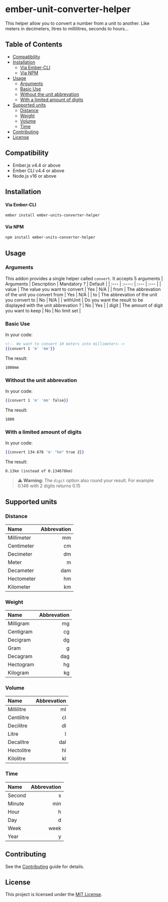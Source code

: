 # ember-unit-converter-helper

This helper allow you to convert a number from a unit to another.
Like meters in decimeters, litres to millilitres, seconds to hours...

## Table of Contents
- [Compatibility](#compatibility)
- [Installation](#installation)
    - [Via Ember-CLI](#via-ember-cli)
    - [Via NPM](#via-npm)
- [Usage](#usage)
    - [Arguments](#arguments)
    - [Basic Use](#basic-use)
    - [Without the unit abbrevation](#without-the-unit-abbrevation)
    - [With a limited amount of digits](#with-a-limited-amount-of-digits)
- [Supported units](#supported-units)
    - [Distance](#distance)
    - [Weight](#weight)
    - [Volume](#volume)
    - [Time](#time)
- [Contributing](#contributing)
- [License](#license)

## Compatibility
* Ember.js v4.4 or above
* Ember CLI v4.4 or above
* Node.js v16 or above

## Installation

#### Via Ember-CLI

```bash
ember install ember-units-converter-helper
```
#### Via NPM

```bash
npm install ember-units-converter-helper
```

## Usage

### Arguments

This addon provides a single helper called `convert`. It accepts 5 arguments
| Arguments      | Description | Mandatory ?     | Default |
| :---        |    :----:   |          :--- | :--- |
| value      | The value you want to convert | Yes   | N/A |
| from   | The abbrevation of the unit you convert from        | Yes      | N/A |
| to   | The abbrevation of the unit you convert to        | No      | N/A |
| withUnit   | Do you want the result to be displayed with the unit abbrevation ? | No      | Yes |
| digit   | The amount of digit you want to keep        | No      | No limit set |

### Basic Use

In your code: 
```hbs
<!-- We want to convert 10 meters into millimeters-->
{{convert 1 'm' 'mm'}} 
```
The result: 
```text
1000mm
```

### Without the unit abbrevation

In your code: 
```hbs
{{convert 1 'm' 'mm' false}} 
```
The result: 
```text
1000
```

### With a limited amount of digits

In your code: 
```hbs
{{convert 134.678 'm' "km" true 2}} 
```
The result: 
```
0.13km (instead of 0.134678km)
```
> :warning: **Warning:** The `digit` option also round your result. For example 0.146 with 2 digits returns 0.15

## Supported units

### Distance

| Name      | Abbrevation |
| :---        |    ---:   |
| Millimeter | mm |
| Centimeter | cm |
| Decimeter | dm |
| Meter | m |
| Decameter | dam |
| Hectometer | hm |
| Kilometer | km |

### Weight

| Name      | Abbrevation |
| :---        |    ---:   |
| Milligram | mg |
| Centigram | cg |
| Decigram | dg |
| Gram | g |
| Decagram | dag |
| Hectogram | hg |
| Kilogram | kg |

### Volume

| Name      | Abbrevation |
| :---        |    ---:   |
| Millilitre | ml |
| Centilitre | cl |
| Decilitre | dl |
| Litre | l |
| Decalitre | dal |
| Hectolitre | hl |
| Kilolitre | kl |

### Time

| Name      | Abbrevation |
| :---        |    ---:   |
| Second | s |
| Minute | min |
| Hour | h |
| Day | d |
| Week | week |
| Year | y |

## Contributing
See the [Contributing](CONTRIBUTING.md) guide for details.

## License
This project is licensed under the [MIT License](LICENSE.md).
